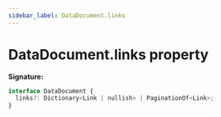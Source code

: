 ```yaml
---
sidebar_label: DataDocument.links
---
```


# DataDocument.links property

**Signature:**

```typescript
interface DataDocument {
  links?: Dictionary<Link | nullish> | PaginationOf<Link>;
}
```
